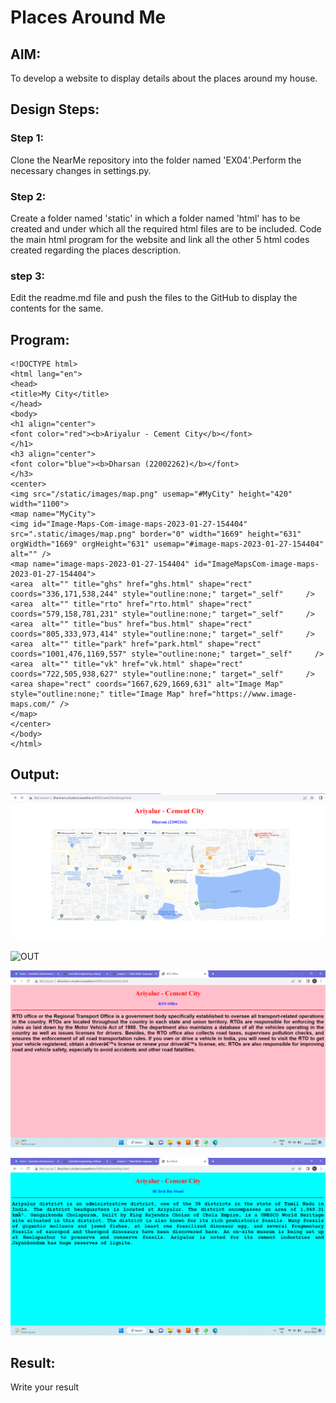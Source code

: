 # Places Around Me
## AIM:
To develop a website to display details about the places around my house.

## Design Steps:

### Step 1:
Clone the NearMe repository into the folder named 'EX04'.Perform the necessary changes in settings.py.

### Step 2:
Create a folder named 'static' in which a folder named 'html' has to be created and under which all the required html files are to be included.
Code the main html program for the website and link all the other 5 html codes created regarding the places description.

### step 3:
Edit the readme.md file and push the files to the GitHub to display the contents for the same.

## Program:
```
<!DOCTYPE html>
<html lang="en">
<head>
<title>My City</title>
</head>
<body>
<h1 align="center">
<font color="red"><b>Ariyalur - Cement City</b></font>
</h1>
<h3 align="center">
<font color="blue"><b>Dharsan (22002262)</b></font>
</h3>
<center>
<img src="/static/images/map.png" usemap="#MyCity" height="420" width="1100">
<map name="MyCity">
<img id="Image-Maps-Com-image-maps-2023-01-27-154404" src=".static/images/map.png" border="0" width="1669" height="631" orgWidth="1669" orgHeight="631" usemap="#image-maps-2023-01-27-154404" alt="" />
<map name="image-maps-2023-01-27-154404" id="ImageMapsCom-image-maps-2023-01-27-154404">
<area  alt="" title="ghs" href="ghs.html" shape="rect" coords="336,171,538,244" style="outline:none;" target="_self"     />
<area  alt="" title="rto" href="rto.html" shape="rect" coords="579,158,781,231" style="outline:none;" target="_self"     />
<area  alt="" title="bus" href="bus.html" shape="rect" coords="805,333,973,414" style="outline:none;" target="_self"     />
<area  alt="" title="park" href="park.html" shape="rect" coords="1001,476,1169,557" style="outline:none;" target="_self"     />
<area  alt="" title="vk" href="vk.html" shape="rect" coords="722,505,938,627" style="outline:none;" target="_self"     />
<area shape="rect" coords="1667,629,1669,631" alt="Image Map" style="outline:none;" title="Image Map" href="https://www.image-maps.com/" />
</map>
</center>
</body>
</html>
```

## Output:

![OUT](./map.png)

![OUT](./out1.png)

![OUT](./out3.png)

![OUT](./pout2.png)


## Result:
Write your result